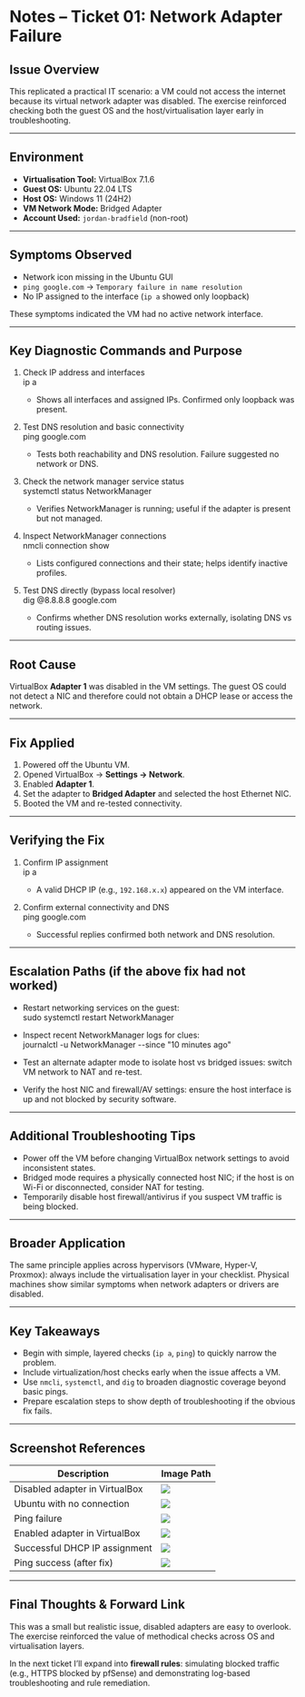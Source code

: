 # Notes – Ticket 01: Network Adapter Failure

## Issue Overview

This replicated a practical IT scenario: a VM could not access the internet because its virtual network adapter was disabled. The exercise reinforced checking both the guest OS and the host/virtualisation layer early in troubleshooting.

---

## Environment

- **Virtualisation Tool:** VirtualBox 7.1.6  
- **Guest OS:** Ubuntu 22.04 LTS  
- **Host OS:** Windows 11 (24H2)  
- **VM Network Mode:** Bridged Adapter  
- **Account Used:** `jordan-bradfield` (non-root)

---

## Symptoms Observed

- Network icon missing in the Ubuntu GUI  
- `ping google.com` → `Temporary failure in name resolution`  
- No IP assigned to the interface (`ip a` showed only loopback)  

These symptoms indicated the VM had no active network interface.

---

## Key Diagnostic Commands and Purpose

1. Check IP address and interfaces  
    ip a  
   - Shows all interfaces and assigned IPs. Confirmed only loopback was present.

2. Test DNS resolution and basic connectivity  
    ping google.com  
   - Tests both reachability and DNS resolution. Failure suggested no network or DNS.

3. Check the network manager service status  
    systemctl status NetworkManager  
   - Verifies NetworkManager is running; useful if the adapter is present but not managed.

4. Inspect NetworkManager connections  
    nmcli connection show  
   - Lists configured connections and their state; helps identify inactive profiles.

5. Test DNS directly (bypass local resolver)  
    dig @8.8.8.8 google.com  
   - Confirms whether DNS resolution works externally, isolating DNS vs routing issues.

---

## Root Cause

VirtualBox **Adapter 1** was disabled in the VM settings. The guest OS could not detect a NIC and therefore could not obtain a DHCP lease or access the network.

---

## Fix Applied

1. Powered off the Ubuntu VM.  
2. Opened VirtualBox → **Settings → Network**.  
3. Enabled **Adapter 1**.  
4. Set the adapter to **Bridged Adapter** and selected the host Ethernet NIC.  
5. Booted the VM and re-tested connectivity.

---

## Verifying the Fix

1. Confirm IP assignment  
    ip a  
   - A valid DHCP IP (e.g., `192.168.x.x`) appeared on the VM interface.

2. Confirm external connectivity and DNS  
    ping google.com  
   - Successful replies confirmed both network and DNS resolution.

---

## Escalation Paths (if the above fix had not worked)

- Restart networking services on the guest:  
    sudo systemctl restart NetworkManager

- Inspect recent NetworkManager logs for clues:  
    journalctl -u NetworkManager --since "10 minutes ago"

- Test an alternate adapter mode to isolate host vs bridged issues: switch VM network to NAT and re-test.

- Verify the host NIC and firewall/AV settings: ensure the host interface is up and not blocked by security software.

---

## Additional Troubleshooting Tips

- Power off the VM before changing VirtualBox network settings to avoid inconsistent states.  
- Bridged mode requires a physically connected host NIC; if the host is on Wi-Fi or disconnected, consider NAT for testing.  
- Temporarily disable host firewall/antivirus if you suspect VM traffic is being blocked.

---

## Broader Application

The same principle applies across hypervisors (VMware, Hyper-V, Proxmox): always include the virtualisation layer in your checklist. Physical machines show similar symptoms when network adapters or drivers are disabled.

---

## Key Takeaways

- Begin with simple, layered checks (`ip a`, `ping`) to quickly narrow the problem.  
- Include virtualization/host checks early when the issue affects a VM.  
- Use `nmcli`, `systemctl`, and `dig` to broaden diagnostic coverage beyond basic pings.  
- Prepare escalation steps to show depth of troubleshooting if the obvious fix fails.

---

## Screenshot References

| Description                        | Image Path                                |  
|------------------------------------|--------------------------------------------|  
| Disabled adapter in VirtualBox     | ![](../images/network-disabled.png)        |  
| Ubuntu with no connection          | ![](../images/ubuntu-no-network.png)       |  
| Ping failure                       | ![](../images/ping-failure.png)            |  
| Enabled adapter in VirtualBox      | ![](../images/network-enabled.png)         |  
| Successful DHCP IP assignment      | ![](../images/ip-a-success.png)            |  
| Ping success (after fix)           | ![](../images/ping-success.png)            |

---

## Final Thoughts & Forward Link

This was a small but realistic issue, disabled adapters are easy to overlook. The exercise reinforced the value of methodical checks across OS and virtualisation layers.

In the next ticket I’ll expand into **firewall rules**: simulating blocked traffic (e.g., HTTPS blocked by pfSense) and demonstrating log-based troubleshooting and rule remediation.
